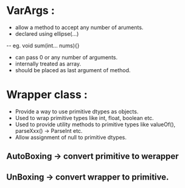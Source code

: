 # VarArgs : 

- allow a method to accept any number of aruments.
- declared using ellipse(...)

-- eg. void sum(int... nums){}

- can pass 0 or any number of arguments.
- internally treated as array.
- should be placed as last argument of method.

# Wrapper class :

- Provide a way to use primitive dtypes as objects.
- Used to wrap primitive types like int, float, boolean etc.
- Used to provide utility methods to primitive types like valueOf(), parseXxx() -> ParseInt etc.
- Allow assignment of null to primitive dtypes.

## AutoBoxing -> convert primitive to werapper

## UnBoxing -> convert wrapper to primitive.